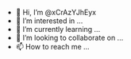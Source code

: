 - 👋 Hi, I’m @xCrAzYJhEyx
- 👀 I’m interested in ...
- 🌱 I’m currently learning ...
- 💞️ I’m looking to collaborate on ...
- 📫 How to reach me ...

<!---
xCrAzYJhEyx/xCrAzYJhEyx is a ✨ special ✨ repository because its `README.md` (this file) appears on your GitHub profile.
You can click the Preview link to take a look at your changes.
--->
